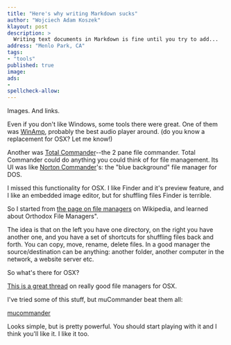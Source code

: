 ```yaml
---
title: "Here's why writing Markdown sucks"
author: "Wojciech Adam Koszek"
klayout: post
description: >
  Writing text documents in Markdown is fine until you try to add...
address: "Menlo Park, CA"
tags:
- "tools"
published: true
image: 
ads:
-
spellcheck-allow:
---
```


Images. And links.


Even if you don't like Windows, some tools there were great. One of them was
[WinAmp][], probably the best audio player around. (do you know a replacement
for OSX? Let me know!)

Another was [Total Commander][]--the 2 pane file commander. Total Commander
could do anything you could think of for file management.
Its UI was like [Norton Commander][]'s: the
"blue background" file manager for DOS.

I missed this functionality for OSX. I like Finder and it's preview
feature, and I like an embedded image editor, but for shuffling files Finder is terrible.

So I started from [the page on file managers][] on Wikipedia, and learned about Orthodox File Managers".

The idea is that on the left you have one directory, on the right you have
another one, and you have a set of shortcuts for shuffling files back and
forth. You can copy, move, rename, delete files. In a good manager the
source/destination can be anything: another folder, another computer in the
network, a website server etc.

So what's there for OSX?

[This is a great thread][] on really good file managers for OSX.

I've tried some of this stuff, but muCommander beat them all:

[mucommander][]

Looks simple, but is pretty powerful. You should start playing with it and I
think you'll like it. I like it too.

[This is a great thread]: http://apple.stackexchange.com/questions/10097/what-orthodox-file-manager-for-os-x-could-i-use
[WinAmp]: http://www.winamp.com
[Total Commander]: https://www.ghisler.com
[Norton Commander]: https://en.wikipedia.org/wiki/Norton_Commander
[the page on file managers]: https://en.wikipedia.org/wiki/File_manager
[mucommander]: http://www.mucommander.com

